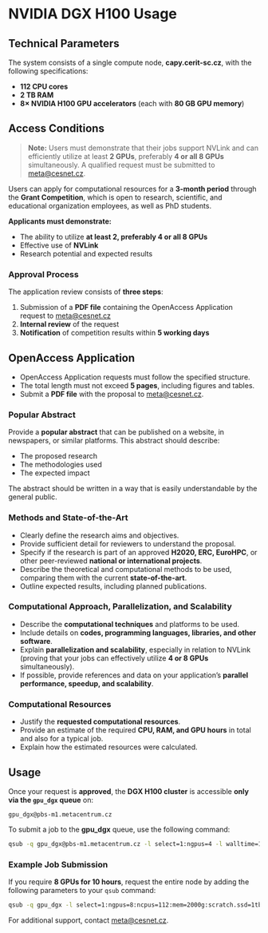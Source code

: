 # NVIDIA DGX H100 Usage
## Technical Parameters

The system consists of a single compute node, **capy.cerit-sc.cz**, with the following specifications:

- **112 CPU cores**
- **2 TB RAM**
- **8× NVIDIA H100 GPU accelerators** (each with **80 GB GPU memory**)

## Access Conditions

> **Note:** Users must demonstrate that their jobs support NVLink and can efficiently utilize at least **2 GPUs**, preferably **4 or all 8 GPUs** simultaneously. A qualified request must be submitted to [meta@cesnet.cz](mailto:meta@cesnet.cz).

Users can apply for computational resources for a **3-month period** through the **Grant Competition**, which is open to research, scientific, and educational organization employees, as well as PhD students.

**Applicants must demonstrate:**

- The ability to utilize **at least 2, preferably 4 or all 8 GPUs**
- Effective use of **NVLink**
- Research potential and expected results

### Approval Process

The application review consists of **three steps**:

1. Submission of a **PDF file** containing the OpenAccess Application request to [meta@cesnet.cz](mailto:meta@cesnet.cz)
2. **Internal review** of the request
3. **Notification** of competition results within **5 working days**

## OpenAccess Application

- OpenAccess Application requests must follow the specified structure.
- The total length must not exceed **5 pages**, including figures and tables.
- Submit a **PDF file** with the proposal to [meta@cesnet.cz](mailto:meta@cesnet.cz).

### Popular Abstract

Provide a **popular abstract** that can be published on a website, in newspapers, or similar platforms. This abstract should describe:

- The proposed research
- The methodologies used
- The expected impact

The abstract should be written in a way that is easily understandable by the general public.

### Methods and State-of-the-Art

- Clearly define the research aims and objectives.
- Provide sufficient detail for reviewers to understand the proposal.
- Specify if the research is part of an approved **H2020, ERC, EuroHPC**, or other peer-reviewed **national or international projects**.
- Describe the theoretical and computational methods to be used, comparing them with the current **state-of-the-art**.
- Outline expected results, including planned publications.

### Computational Approach, Parallelization, and Scalability

- Describe the **computational techniques** and platforms to be used.
- Include details on **codes, programming languages, libraries, and other software**.
- Explain **parallelization and scalability**, especially in relation to NVLink (proving that your jobs can effectively utilize **4 or 8 GPUs** simultaneously).
- If possible, provide references and data on your application’s **parallel performance, speedup, and scalability**.

### Computational Resources

- Justify the **requested computational resources**.
- Provide an estimate of the required **CPU, RAM, and GPU hours** in total and also for a typical job.
- Explain how the estimated resources were calculated.

## Usage

Once your request is **approved**, the **DGX H100 cluster** is accessible **only via the `gpu_dgx` queue** on:

    gpu_dgx@pbs-m1.metacentrum.cz

To submit a job to the **gpu_dgx** queue, use the following command:

```sh
qsub -q gpu_dgx@pbs-m1.metacentrum.cz -l select=1:ngpus=4 -l walltime=10:00:00
```

### Example Job Submission

If you require **8 GPUs for 10 hours**, request the entire node by adding the following parameters to your `qsub` command:

```sh
qsub -q gpu_dgx -l select=1:ngpus=8:ncpus=112:mem=2000g:scratch.ssd=1tb -l place=exclhost -l walltime=10:00:00
```

For additional support, contact [meta@cesnet.cz](mailto:meta@cesnet.cz).




